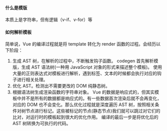 #### 什么是模版

本质上是字符串，但有逻辑（v-if、v-for）等

#### 如何解析模板

简单说，Vue 的编译过程就是将 template 转化为 render 函数的过程。会经历以下阶段：

1. 生成 AST 树，在解析的过程中，不断触发钩子函数。 codegen
   首先解析模版，生成 AST 语法树(一种用 JavaScript 对象的形式来描述整个模板)。
   使用大量的正则表达式对模板进行解析，遇到标签、文本的时候都会执行对应的钩子进行相关处理。
2. 优化 AST。检测出不需要更改的 DOM 纯静态树。
3. 根据语法树生成渲染函数的字符串对象。
   Vue 的数据是响应式的，但其实模板中并不是所有的数据都是响应式的。有一些数据首次渲染后就不会再变化，对应的 DOM 也不会变化。那么优化过程就是深度遍历 AST 树，按照相关条件对树节点进行标记。这些被标记的节点(静态节点)我们就可以跳过对它们的比对，对运行时的模板起到很大的优化作用。
   编译的最后一步是将优化后的 AST 树转换为可执行的代码。
